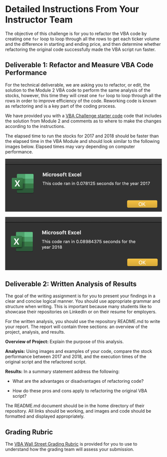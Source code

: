# Detailed Instructions From Your Instructor Team

The objective of this challenge is for you to refactor the VBA code by creating one `for` loop to loop through all the rows to get each ticker volume and the difference in starting and ending price, and then determine whether refactoring the original code successfully made the VBA script run faster.

## Deliverable 1: Refactor and Measure VBA Code Performance

For the technical deliverable, we are asking you to refactor, or edit, the solution to the Module 2 VBA code to perform the same analysis of the stocks, however, this time they will creat one `for` loop to loop through all the rows in order to improve efficiency of the code. Reworking code is known as refactoring and is a key part of the coding process.

We have provided you with a [VBA Challenge starter code](challenge_starter_code.vbs) code that includes the solution from Module 2 and comments as to where to make the changes according to the instructions.

The elapsed time to run the stocks for 2017 and 2018 should be faster than the elapsed time in the VBA Module and should look similar to the following images below. Elapsed times may vary depending on computer performance.

![VBA_Challenge_2017 elapsed time](VBA_Challenge_2017.png)

![VBA_Challenge_2018 elapsed time](VBA_Challenge_2018.png)

## Deliverable 2: Written Analysis of Results

The goal of the writing assignment is for you to present your findings in a clear and concise logical manner. You should use appropriate grammar and structure when writing. This is important because many students like to showcase their repositories on LinkedIn or on their resume for employers.

For the written analysis, you should use the repository README.md to write your report. The report will contain three sections: an overview of the project, analysis, and results.

**Overview of Project:** Explain the purpose of this analysis.

**Analysis:** Using images and examples of your code, compare the stock performance between 2017 and 2018, and the execution times of the original script and the refactored script.

**Results:** In a summary statement address the following:

- What are the advantages or disadvantages of refactoring code?

- How do these pros and cons apply to refactoring the original VBA script?

The README.md document should be in the home directory of their repository. All links should be working, and images and code should be formatted and displayed appropriately.

## Grading Rubric

The [VBA Wall Street Grading Rubric](Module_2_Challenge_Grading_Rubric.pdf) is provided for you to use to understand how the grading team will assess your submission.

